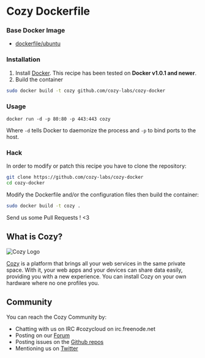Cozy Dockerfile
===============

### Base Docker Image

* [dockerfile/ubuntu](http://dockerfile.github.io/#/ubuntu)


### Installation

1. Install [Docker](https://www.docker.com/). This recipe has been tested on **Docker v1.0.1 and newer**.
2. Build the container
```bash
sudo docker build -t cozy github.com/cozy-labs/cozy-docker
```

### Usage

```
docker run -d -p 80:80 -p 443:443 cozy
```

Where `-d` tells Docker to daemonize the process and `-p` to bind ports to the host.


### Hack

In order to modify or patch this recipe you have to clone the repository:
```bash
git clone https://github.com/cozy-labs/cozy-docker
cd cozy-docker
```

Modify the Dockerfile and/or the configuration files then build the container:
```bash
sudo docker build -t cozy .
```

Send us some Pull Requests ! <3


## What is Cozy?

![Cozy Logo](https://raw.github.com/mycozycloud/cozy-setup/gh-pages/assets/images/happycloud.png)

[Cozy](http://cozy.io) is a platform that brings all your web services in the
same private space.  With it, your web apps and your devices can share data
easily, providing you
with a new experience. You can install Cozy on your own hardware where no one
profiles you.


## Community

You can reach the Cozy Community by:

* Chatting with us on IRC #cozycloud on irc.freenode.net
* Posting on our [Forum](https://forum.cozy.io)
* Posting issues on the [Github repos](https://github.com/mycozycloud/)
* Mentioning us on [Twitter](http://twitter.com/mycozycloud)
